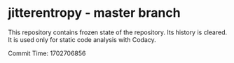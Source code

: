 # jitterentropy - master branch

This repository contains frozen state of the repository.
Its history is cleared. It is used only for static code
analysis with Codacy.

Commit Time: 1702706856